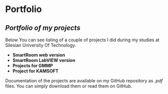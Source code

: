 Portfolio
========
## *Portfolio of my projects*

Below You can see listing of a couple of projects I did during my studies at Silesian University Of Technology.
* **SmartRoom web version**
* **SmartRoom LabVIEW version**
* **Projects for GMMP**
* **Project for KAMSOFT**

Documentation of the projects are available on my GitHub repository as *.pdf* files. You can simply download them or read them on GitHub. 
